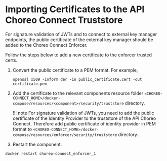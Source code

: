# Importing Certificates to the API Choreo Connect Truststore

For signature validation of JWTs and to connect to external key manager endpoints, the public certificate of the external key manager should be added to the Choreo Connect Enforcer.

Follow the steps below to add a new certificate to the enforcer trusted certs.

1.  Convert the public certificate to a PEM format. For example,

    `openssl x509 -inform der -in public_certificate.cert -out certificate.pem`

2.  Add the certificate to the relevant components resource folder `<CHOREO-CONNECT_HOME>/docker-compose/resources/<component>/security/truststore` directory.

    !!! note
        For signature validation of JWTs, you need to add the public certificate of the Identity Provider to the truststore of the API Choreo Connect. 
        Therefore add public certificate of identity provider in PEM format to `<CHOREO-CONNECT_HOME>/docker-compose/resources/enforcer/security/truststore` directory.
        
3.  Restart the component.
   
   `docker restart choreo-connect_enforcer_1`
